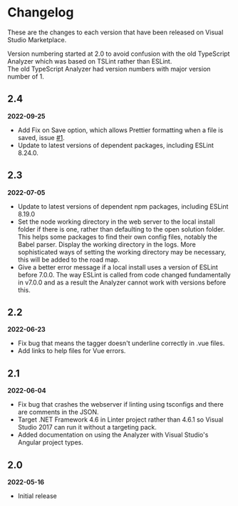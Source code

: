 # Changelog

These are the changes to each version that have been released
on Visual Studio Marketplace.

Version numbering started at 2.0 to avoid confusion with the old 
TypeScript Analyzer which was based on TSLint rather than ESLint.  
The old TypeScript Analyzer had version numbers with major version 
number of 1.

## 2.4

**2022-09-25**

- Add Fix on Save option, which allows Prettier formatting when a file is saved, issue [#1](https://github.com/rich-newman/typescript-analyzer-eslint-prettier/issues/1).
- Update to latest versions of dependent packages, including ESLint 8.24.0.

## 2.3

**2022-07-05**

- Update to latest versions of dependent npm packages, including ESLint 8.19.0
- Set the node working directory in the web server to the local install folder if there is one, rather than defaulting to the open solution folder.  This helps some packages to find their own config files, notably the Babel parser.  Display the working directory in the logs.  More sophisticated ways of setting the working directory may be necessary, this will be added to the road map.
- Give a better error message if a local install uses a version of ESLint before 7.0.0.  The way ESLint is called from code changed fundamentally in v7.0.0 and as a result the Analyzer cannot work with versions before this.

## 2.2

**2022-06-23**

- Fix bug that means the tagger doesn't underline correctly in .vue files.
- Add links to help files for Vue errors.

## 2.1

**2022-06-04**

- Fix bug that crashes the webserver if linting using tsconfigs and there are comments in the JSON.
- Target .NET Framework 4.6 in Linter project rather than 4.6.1 so Visual Studio 2017 can run it without a targeting pack.
- Added documentation on using the Analyzer with Visual Studio's Angular project types.

## 2.0

**2022-05-16**

- Initial release

